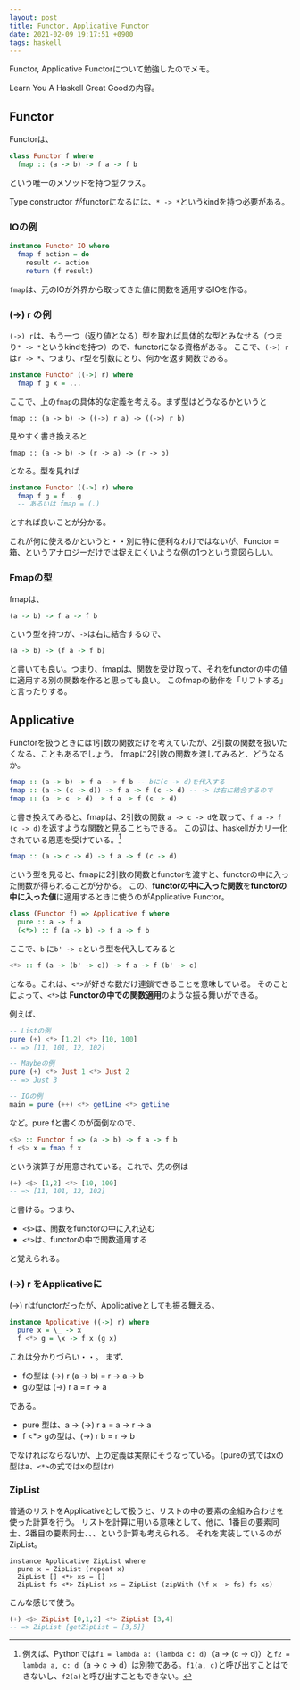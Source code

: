 ```yaml
---
layout: post
title: Functor, Applicative Functor
date: 2021-02-09 19:17:51 +0900
tags: haskell
---
```


Functor, Applicative Functorについて勉強したのでメモ。

Learn You A Haskell Great Goodの内容。

## Functor

Functorは、

```haskell
class Functor f where
  fmap :: (a -> b) -> f a -> f b
```

という唯一のメソッドを持つ型クラス。

Type constructor がfunctorになるには、`* -> *`というkindを持つ必要がある。

### IOの例

```haskell
instance Functor IO where
  fmap f action = do
    result <- action
    return (f result)
```

 `fmap`は、元のIOが外界から取ってきた値に関数を適用するIOを作る。
 
 
### (->) r の例

`(->) r`は、もう一つ（返り値となる）型を取れば具体的な型とみなせる（つまり`* -> *`というkindを持つ）ので、functorになる資格がある。
ここで、`(->) r`は`r -> *`、つまり、`r`型を引数にとり、何かを返す関数である。

```haskell
instance Functor ((->) r) where
  fmap f g x = ...
```

ここで、上の`fmap`の具体的な定義を考える。まず型はどうなるかというと

```
fmap :: (a -> b) -> ((->) r a) -> ((->) r b)
```

見やすく書き換えると

```
fmap :: (a -> b) -> (r -> a) -> (r -> b)
```

となる。型を見れば

```haskell
instance Functor ((->) r) where
  fmap f g = f . g
  -- あるいは fmap = (.)
```

とすれば良いことが分かる。

これが何に使えるかというと・・別に特に便利なわけではないが、Functor = 箱、というアナロジーだけでは捉えにくいような例の1つという意図らしい。

### Fmapの型

fmapは、

```haskell
(a -> b) -> f a -> f b
```

という型を持つが、`->`は右に結合するので、

```haskell
(a -> b) -> (f a -> f b)
```

と書いても良い。つまり、fmapは、関数を受け取って、それをfunctorの中の値に適用する別の関数を作ると思っても良い。 
このfmapの動作を「リフトする」と言ったりする。

## Applicative

Functorを扱うときには1引数の関数だけを考えていたが、2引数の関数を扱いたくなる、こともあるでしょう。
fmapに2引数の関数を渡してみると、どうなるか。

```haskell
fmap :: (a -> b) -> f a - > f b -- bに(c -> d)を代入する
fmap :: (a -> (c -> d)) -> f a -> f (c -> d) -- -> は右に結合するので
fmap :: (a -> c -> d) -> f a -> f (c -> d)
```

と書き換えてみると、fmapは、2引数の関数 `a -> c -> d`を取って、`f a -> f (c -> d)`を返すような関数と見ることもできる。
この辺は、haskellがカリー化されている恩恵を受けている。[^1]


```haskell
fmap :: (a -> c -> d) -> f a -> f (c -> d)
```

という型を見ると、fmapに2引数の関数とfunctorを渡すと、functorの中に入った関数が得られることが分かる。
この、**functorの中に入った関数**を**functorの中に入った値**に適用するときに使うのがApplicative Functor。

```haskell
class (Functor f) => Applicative f where
  pure :: a -> f a
  (<*>) :: f (a -> b) -> f a -> f b
```

ここで、`b` に`b' -> c`という型を代入してみると

```haskell
<*> :: f (a -> (b' -> c)) -> f a -> f (b' -> c)
```


となる。これは、`<*>`が好きな数だけ連鎖できることを意味している。
そのことによって、`<*>`は **Functorの中での関数適用**のような振る舞いができる。

例えば、

```haskell
-- Listの例
pure (+) <*> [1,2] <*> [10, 100]
-- => [11, 101, 12, 102]  
```

```haskell
-- Maybeの例
pure (+) <*> Just 1 <*> Just 2
-- => Just 3
```

```haskell
-- IOの例
main = pure (++) <*> getLine <*> getLine
```

など。pure fと書くのが面倒なので、

```haskell
<$> :: Functor f => (a -> b) -> f a -> f b
f <$> x = fmap f x
```

という演算子が用意されている。これで、先の例は

```haskell
(+) <$> [1,2] <*> [10, 100]
-- => [11, 101, 12, 102]  
```

と書ける。つまり、

- `<$>`は、関数をfunctorの中に入れ込む
- `<*>`は、functorの中で関数適用する

と覚えられる。

### (->) r をApplicativeに

(->) rはfunctorだったが、Applicativeとしても振る舞える。

```haskell
instance Applicative ((->) r) where
  pure x = \_ -> x
  f <*> g = \x -> f x (g x)
```

これは分かりづらい・・。
まず、

- fの型は (->) r (a -> b) = r -> a -> b
- gの型は (->) r a = r -> a

である。

- pure 型は、a -> (->) r a = a -> r -> a
- f <*> gの型は、(->) r b = r -> b

でなければならないが、上の定義は実際にそうなっている。（pureの式ではxの型はa、`<*>`の式ではxの型はr）

### ZipList
普通のリストをApplicativeとして扱うと、リストの中の要素の全組み合わせを使った計算を行う。
リストを計算に用いる意味として、他に、1番目の要素同士、2番目の要素同士、、、という計算も考えられる。
それを実装しているのがZipList。

```
instance Applicative ZipList where
  pure x = ZipList (repeat x) 
  ZipList [] <*> xs = []
  ZipList fs <*> ZipList xs = ZipList (zipWith (\f x -> fs) fs xs)
```

こんな感じで使う。

```haskell
(+) <$> ZipList [0,1,2] <*> ZipList [3,4]
-- => ZipList {getZipList = [3,5]}
```


[^1]: 例えば、Pythonでは`f1 = lambda a: (lambda c: d)`（a -> (c -> d)）と`f2 = lambda a, c: d`（a -> c -> d）は別物である。`f1(a, c)`と呼び出すことはできないし、`f2(a)`と呼び出すこともできない。

